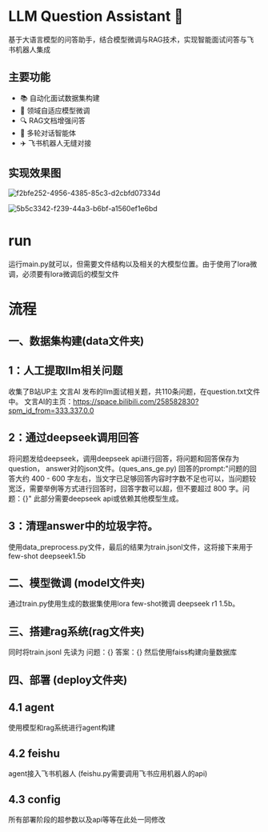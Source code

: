 # LLM Question Assistant 🤖

基于大语言模型的问答助手，结合模型微调与RAG技术，实现智能面试问答与飞书机器人集成

## 主要功能
- 📚 自动化面试数据集构建
- 🧠 领域自适应模型微调
- 🔍 RAG文档增强问答
- 🤖 多轮对话智能体
- ✈️ 飞书机器人无缝对接

## 实现效果图


![f2bfe252-4956-4385-85c3-d2cbfd07334d](https://github.com/user-attachments/assets/45f95af9-600c-4220-8afd-f5cd9844d0d8)

![5b5c3342-f239-44a3-b6bf-a1560ef1e6bd](https://github.com/user-attachments/assets/f7240456-8458-4e1f-ac81-f723e4848d43)



# run
运行main.py就可以，但需要文件结构以及相关的大模型位置。由于使用了lora微调，必须要有lora微调后的模型文件

# 流程
## 一、数据集构建(data文件夹)
## 1：人工提取llm相关问题
收集了B站UP主  文言AI 发布的llm面试相关题，共110条问题，在question.txt文件中。 
文言AI的主页：https://space.bilibili.com/258582830?spm_id_from=333.337.0.0
## 2：通过deepseek调用回答
将问题发给deepseek，调用deepseek api进行回答，将问题和回答保存为question， answer对的json文件。(ques_ans_ge.py)
回答的prompt:"问题的回答大约 400 - 600 字左右，当文字已足够回答内容时字数不足也可以，当问题较宽泛，需要举例等方式进行回答时，回答字数可以超，但不要超过 800 字。问题：{}"
此部分需要deepseek api或依赖其他模型生成。
## 3：清理answer中的垃圾字符。
使用data_preprocess.py文件，最后的结果为train.jsonl文件，这将接下来用于few-shot deepseek1.5b


## 二、模型微调 (model文件夹)
通过train.py使用生成的数据集使用lora few-shot微调 deepseek r1 1.5b。
## 三、搭建rag系统(rag文件夹)
同时将train.jsonl 先读为
问题：{}
答案：{}
然后使用faiss构建向量数据库
## 四、部署 (deploy文件夹)
## 4.1 agent
使用模型和rag系统进行agent构建
## 4.2 feishu
agent接入飞书机器人 (feishu.py需要调用飞书应用机器人的api)
## 4.3 config
 所有部署阶段的超参数以及api等等在此处一同修改

